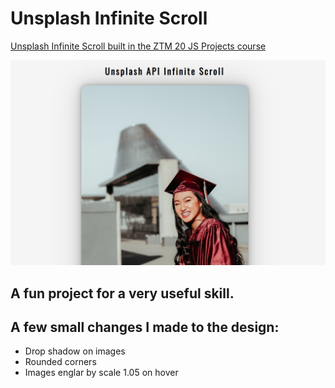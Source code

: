 # Unsplash Infinite Scroll

[Unsplash Infinite Scroll built in the ZTM 20 JS Projects course](https://shawngillespie.github.io/unsplash-infinite-scroll/ "Unsplash Infinite Scroll built in the ZTM 20 JS Projects course")

![Screenshot](https://github.com/ShawnGillespie/unsplash-infinite-scroll/blob/master/Screenshot.png)

## A fun project for a very useful skill. 

## A few small changes I made to the design:
* Drop shadow on images
* Rounded corners
* Images englar by scale 1.05 on hover
